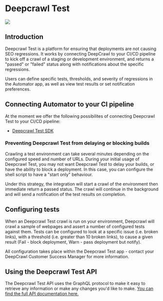 # Deepcrawl Test

[<img src="https://www.deepcrawl.com/wp-content/themes/deepcrawl/images/logo-footer.svg">](https://www.deepcrawl.com/)

## Introduction

Deepcrawl Test is a platform for ensuring that deployments are not causing SEO regressions. It works by connecting DeepCrawl to your CI/CD pipeline to kick off a crawl of a staging or development environment, and returns a "passed" or "failed" status along with notifications about the specific regressions.

Users can define specific tests, thresholds, and severity of regressions in the Automator app, as well as view test results or set notification preferences.

## Connecting Automator to your CI pipeline

At the moment we offer the following possibilites of connecting Deepcrawl Test to your CI/CD pipeline:

- [Deepcrawl Test SDK](./packages/test-sdk/README.md)

### Preventing Deepcrawl Test from delaying or blocking builds

Crawling a test environment can take several minutes depending on the configured speed and number of URLs. During your initial usage of Deepcrawl Test, you may not want Deepcrawl Test to delay your builds, or have the ability to block a deployment.
In this case, you can configure the shell script to have a "start only" behaviour.

Under this strategy, the integration will start a crawl of the environment then immediate return a passed status. The crawl will continue in the background and will send a notification of the test results on completion.

## Configuring tests

When an Deepcrawl Test crawl is run on your environment, Deepcrawl will crawl a sample of webpages and assert a number of configured tests against them. Tests can be configured to look at a specific issue (i.e. broken links), with a threshold (i.e. greater than 10 broken links), to cause a given result (Fail - block deployment, Warn - pass deployment but notify).

All configuration takes place within the Deepcrawl Test app - contact your DeepCrawl Customer Success Manager for more information.

## Using the Deepcrawl Test API

The Deepcrawl Test API uses the GraphQL protocol to make it easy to retrieve any information or make any changes you'd like to make. [You can find the full API documentation here.](https://deepcrawl.github.io/automator-sdk/)
